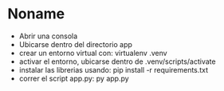 # Noname

- Abrir una consola
- Ubicarse dentro del directorio app
- crear un entorno virtual con: virtualenv .venv
- activar el entorno, ubicarse dentro de .venv/scripts/activate
- instalar las librerias usando: pip install -r requirements.txt
- correr el script app.py: py app.py